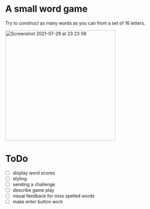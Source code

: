 # A small word game

Try to construct as many words as you can from a set of 16 letters.


<img width="346" alt="Screenshot 2021-07-29 at 23 23 08" src="https://user-images.githubusercontent.com/34974/127573275-abf14633-2657-4691-a696-3304b5bce0e6.png">


# ToDo

- [ ] display word scores
- [ ] styling
- [ ] sending a challenge
- [ ] describe game play
- [ ] visual feedback for miss spelled words
- [ ] make enter button work
